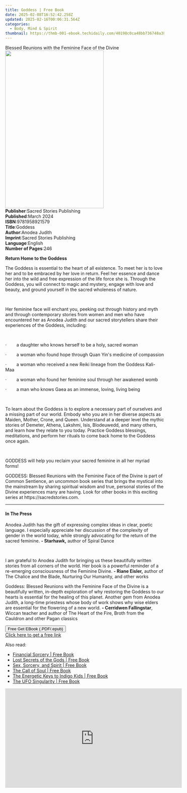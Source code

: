 ```yaml
---
title: Goddess | Free Book
date: 2025-02-08T16:52:42.258Z
updated: 2025-02-16T00:06:31.564Z
categories:
  - Body, Mind & Spirit
thumbnail: https://thmb-001-ebook.techidaily.com/40198c0ca48bb736748a38d9c3d54b4fd58b491a37f83d80e0e54877d12bb811.jpg
---
```

<main id="book-container">
  <div class="flex flex-col">
    <div class="book-brief flex-1 py-6 px-4 sm:p-6 md:py-10 md:px-8">
      <!-- brief-->
      <div class="book-brief-main">
        Blessed Reunions with the Feminine Face of the Divine
      </div>
    </div>
    <div
      class="book-meta-info flex-1 grid gap-4 col-start-1 col-end-3 row-start-1 sm:mb-6 sm:grid-cols-4 lg:gap-6 lg:col-start-2 lg:row-end-6 lg:row-span-6 lg:mb-0"
    >
      <div
        class="book-meta-info-left place-content-center mt-4 p-4 text-sm leading-6 col-start-2 col-span-2 dark:text-slate-400"
      >
        <img
          class="w-full h-500 object-cover rounded-lg sm:h-255 sm:col-span-2 lg:col-span-full"
          src="https://img-001-ebook.techidaily.com/998252c3f2bdcd4b45e15ad25fa27347ef9af55f0d4645355a797bee47476c24.jpg"
          alt=""
          width="312"
          height="500"
        />
      </div>
      <div
        class="book-meta-info-right mt-2 col-start-1 row-start-2 col-span-3 self-center"
      >
        <!-- meta data  -->
        <div class="flex flex-col px-4 md:px-8">
          <div class="flex-1">
            <strong>Publisher</strong>:<span class="px-2"
              >Sacred Stories Publishing</span
            >
          </div>
          <div class="flex-1">
            <strong>Published</strong>:<span class="px-2">March 2024</span>
          </div>
          <div class="flex-1">
            <strong>ISBN</strong>:<span class="px-2">9781958921579</span>
          </div>
          <div class="flex-1">
            <strong>Title</strong>:<span class="px-2">Goddess</span>
          </div>
          <div class="flex-1">
            <strong>Author</strong>:<span class="px-2">Anodea Judith</span>
          </div>
          <div class="flex-1">
            <strong>Imprint</strong>:<span class="px-2"
              >Sacred Stories Publishing</span
            >
          </div>
          <div class="flex-1">
            <strong>Language</strong>:<span class="px-2">English</span>
          </div>
          <div class="flex-1">
            <strong>Number of Pages</strong>:<span class="px-2">246</span>
          </div>
        </div>
      </div>
    </div>
    <div class="book-description flex-1 py-6 px-4 sm:p-6 md:py-10 md:px-8">
      <div class="book-description-main">
        <div accordion-content="" id="description">
          <p><strong>Return Home to the Goddess</strong></p>
          <p>
            The Goddess is essential to the heart of all existence. To meet her
            is to love her and to be embraced by her love in return. Feel her
            essence and dance her into the wild and free expression of the life
            force she is. Through the Goddess, you will connect to magic and
            mystery, engage with love and beauty, and ground yourself in the
            sacred wholeness of nature.
          </p>
          <p>&nbsp;</p>
          <p>
            Her feminine face will enchant you, peeking out through history and
            myth and through contemporary stories from women and men who have
            encountered her as Anodea Judith and our sacred storytellers share
            their experiences of the Goddess, including:
          </p>
          <p>&nbsp;</p>
          <p>
            ·&nbsp;&nbsp;&nbsp;&nbsp;&nbsp;&nbsp;&nbsp;&nbsp;a daughter who
            knows herself to be a holy, sacred woman
          </p>
          <p>
            ·&nbsp;&nbsp;&nbsp;&nbsp;&nbsp;&nbsp;&nbsp;&nbsp;a woman who found
            hope through Quan Yin's medicine of compassion
          </p>
          <p>
            ·&nbsp;&nbsp;&nbsp;&nbsp;&nbsp;&nbsp;&nbsp;&nbsp;a woman who
            received a new Reiki lineage from the Goddess Kali-Maa
          </p>
          <p>
            ·&nbsp;&nbsp;&nbsp;&nbsp;&nbsp;&nbsp;&nbsp;&nbsp;a woman who found
            her feminine soul through her awakened womb
          </p>
          <p>
            ·&nbsp;&nbsp;&nbsp;&nbsp;&nbsp;&nbsp;&nbsp;&nbsp;a man who knows
            Gaea as an immense, loving, living being
          </p>
          <p>&nbsp;</p>
          <p>
            To learn about the Goddess is to explore a necessary part of
            ourselves and a missing part of our world. Embody who you are in her
            diverse aspects as Maiden, Mother, Crone, and Queen. Understand at a
            deeper level the mythic stories of Demeter, Athena, Lakshmi, Isis,
            Blodeuwedd, and many others, and learn how they relate to you today.
            Practice Goddess blessings, meditations, and perform her rituals to
            come back home to the Goddess once again.
          </p>
          <p>&nbsp;</p>
          <p>
            GODDESS will help you reclaim your sacred feminine in all her myriad
            forms!
          </p>
          <p>
            GODDESS: Blessed Reunions with the Feminine Face of the Divine is
            part of Common Sentience, an uncommon book series that brings the
            mystical into the mainstream by sharing spiritual wisdom and true,
            personal stories of the Divine experiences many are having. Look for
            other books in this exciting series at https://sacredstories.com.
          </p>
        </div>
        <div class="accordion-fader"></div>
      </div>
    </div>
    <div class="book-excerpts flex-1 py-6 px-4 sm:p-6 md:py-10 md:px-8">
      <!-- excerpts-->
      <div class="book-excerpts-main">
        <hr />
        <h4 class="placeholder placeholder-heading">
          <span>In The Press</span>
        </h4>
        <p></p>
        <p>
          Anodea Judith has the gift of expressing complex ideas in clear,
          poetic language. I especially appreciate her discussion of the
          complexity of gender in the world today, while strongly advocating for
          the return of the sacred feminine. <strong>- Starhawk,</strong> author
          of Spiral Dance
        </p>
        <p>&nbsp;</p>
        <p>
          I am grateful to Anodea Judith for bringing us these beautifully
          written stories from all corners of the world. Her book is a powerful
          reminder of a re-emerging consciousness of the Feminine Divine.
          <strong>- Riane Eisler,</strong> author of The Chalice and the Blade,
          Nurturing Our Humanity, and other works
        </p>
        <p>
          Goddess: Blessed Reunions with the Feminine Face of the Divine is a
          beautifully written, in-depth exploration of why restoring the Goddess
          to our hearts is essential for the healing of this planet. Another gem
          from Anodea Judith, a long-time priestess whose body of work shows why
          wise elders are essential for the flowering of a new world.
          <strong>- Cerridwen Fallingstar</strong>, Wiccan teacher and author of
          The Heart of the Fire, Broth from the Cauldron and other Pagan
          classics
        </p>
        <p></p>
      </div>
    </div>
    <div
      class="book-about-author flex-1 py-6 px-4 sm:p-6 md:py-10 md:px-8"
    ></div>
    <div class="book-free-get flex-1 py-6 px-4 sm:p-6 md:py-10 md:px-8">
      <button
        id="btn-free-get"
        class="bg-blue-500 hover:bg-blue-700 text-white font-bold py-2 px-4 rounded"
      >
        Free Get EBook (.PDF/.epub)
      </button>
      <div id="countdown-display" class="px-2 text-lg mt-2"></div>
      <a
        id="free-link"
        class="hidden bg-blue-500 hover:bg-blue-700 text-white font-bold py-2 px-4 rounded"
        href="https://www.ebooks.com/en-us/book/211266715/goddess/anodea-judith/"
        target="_blank"
        >Click here to get a free link</a
      >
    </div>
    <script>
      let countdownTime = 0;
      let countdownInterval = null;
      document
        .getElementById('btn-free-get')
        .addEventListener('click', startCountdown);
      function startCountdown() {
        countdownTime = new Date().getTime() + 60000 * 3;
        countdownInterval = setInterval(updateCountdown, 1000);
        document.getElementById('btn-free-get').disabled = true;
        document
          .getElementById('btn-free-get')
          .classList.add('bg-gray-500', 'cursor-not-allowed');
      }
      function updateCountdown() {
        let currentTime = new Date().getTime();
        let timeLeft = countdownTime - currentTime;
        let secondsLeft = Math.floor(timeLeft / 1000);
        document.getElementById('countdown-display').innerHTML =
          `Remaining time: ${secondsLeft} seconds.`;
        if (secondsLeft <= 0) {
          clearInterval(countdownInterval);
          document.getElementById('btn-free-get').classList.add('hidden');
          document.getElementById('free-link').classList.remove('hidden');
          document.getElementById('countdown-display').innerHTML = '';
        }
      }
    </script>
  </div>
</main>

<ins class="adsbygoogle"
      style="display:block"
      data-ad-client="ca-pub-7571918770474297"
      data-ad-slot="8358498916"
      data-ad-format="auto"
      data-full-width-responsive="true"></ins>
    

<span class="atpl-alsoreadstyle">Also read:</span>
<div><ul>
<li><a href="https://novels-ebooks.techidaily.com/138621315-9781601635976-financial-sorcery/"><u>Financial Sorcery | Free Book</u></a></li>
<li><a href="https://novels-ebooks.techidaily.com/138621311-9781601634450-lost-secrets-of-the-gods/"><u>Lost Secrets of the Gods | Free Book</u></a></li>
<li><a href="https://novels-ebooks.techidaily.com/138621314-9781601634528-sex-sorcery-and-spirit/"><u>Sex, Sorcery, and Spirit | Free Book</u></a></li>
<li><a href="https://novels-ebooks.techidaily.com/138621318-9781601635198-the-call-of-soul/"><u>The Call of Soul | Free Book</u></a></li>
<li><a href="https://novels-ebooks.techidaily.com/138621316-9781601635099-the-energetic-keys-to-indigo-kids/"><u>The Energetic Keys to Indigo Kids | Free Book</u></a></li>
<li><a href="https://novels-ebooks.techidaily.com/138621319-9781601635587-the-ufo-singularity/"><u>The UFO Singularity | Free Book</u></a></li>
</ul></div>

<!-- affiliate ads begin -->
<iframe width="560" height="315" src="https://www.youtube.com/embed/4DJKH1uY7P0?si=tCG66XVlbwSKoATj" title="YouTube video player" frameborder="0" allow="accelerometer; autoplay; clipboard-write; encrypted-media; gyroscope; picture-in-picture; web-share" referrerpolicy="strict-origin-when-cross-origin" allowfullscreen></iframe>
<!-- affiliate ads end -->

